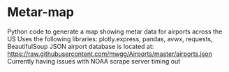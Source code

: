 # Metar-map
Python code to generate a map showing metar data for airports across the US
Uses the following libraries: plotly.express, pandas, avwx, requests, BeautifulSoup
JSON airport database is located at: https://raw.githubusercontent.com/mwgg/Airports/master/airports.json
Currently having issues with NOAA scrape server timing out
